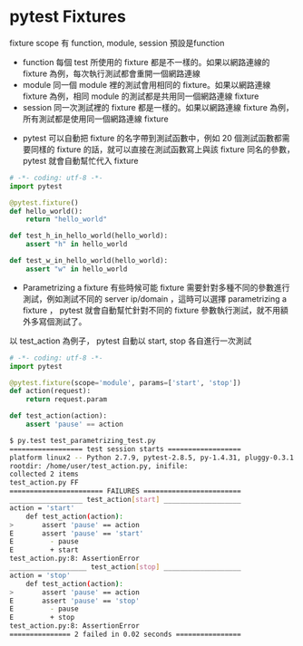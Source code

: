 pytest Fixtures
===

fixture scope 有 function, module, session
預設是function
- function
每個 test 所使用的 fixture 都是不一樣的。如果以網路連線的 fixture 為例，每次執行測試都會重開一個網路連線
- module
同一個 module 裡的測試會用相同的 fixture。如果以網路連線 fixture 為例，相同 module 的測試都是共用同一個網路連線 fixture
- session
同一次測試裡的 fixture 都是一樣的。如果以網路連線 fixture 為例，所有測試都是使用同一個網路連線 fixture

* pytest 可以自動把 fixture 的名字帶到測試函數中，例如 20 個測試函數都需要同樣的 fixture 的話，就可以直接在測試函數寫上與該 fixture 同名的參數， pytest 就會自動幫忙代入 fixture

```python
# -*- coding: utf-8 -*-
import pytest

@pytest.fixture()
def hello_world():
    return "hello_world"

def test_h_in_hello_world(hello_world):
    assert "h" in hello_world

def test_w_in_hello_world(hello_world):
    assert "w" in hello_world
```

* Parametrizing a fixture
有些時候可能 fixture 需要針對多種不同的參數進行測試，例如測試不同的 server ip/domain ，這時可以選擇 parametrizing a fixture ， pytest 就會自動幫忙針對不同的 fixture 參數執行測試，就不用額外多寫個測試了。

以 test_action 為例子， pytest 自動以 start, stop 各自進行一次測試
```python
# -*- coding: utf-8 -*-
import pytest

@pytest.fixture(scope='module', params=['start', 'stop'])
def action(request):
    return request.param

def test_action(action):
    assert 'pause' == action
```

```sh
$ py.test test_parametrizing_test.py
================== test session starts ==================
platform linux2 -- Python 2.7.9, pytest-2.8.5, py-1.4.31, pluggy-0.3.1
rootdir: /home/user/test_action.py, inifile:
collected 2 items
test_action.py FF
======================= FAILURES ========================
__________________ test_action[start] ___________________
action = 'start'
    def test_action(action):
>       assert 'pause' == action
E       assert 'pause' == 'start'
E         - pause
E         + start
test_action.py:8: AssertionError
___________________ test_action[stop] ___________________
action = 'stop'
    def test_action(action):
>       assert 'pause' == action
E       assert 'pause' == 'stop'
E         - pause
E         + stop
test_action.py:8: AssertionError
=============== 2 failed in 0.02 seconds ================
```